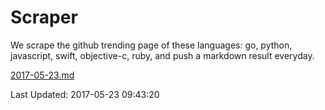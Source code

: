 # Scraper

We scrape the github trending page of these languages: go, python, javascript, swift, objective-c, ruby, and push a markdown result everyday.

[2017-05-23.md](https://github.com/henson/Scraper/blob/master/2017-05-23.md)

Last Updated: 2017-05-23 09:43:20